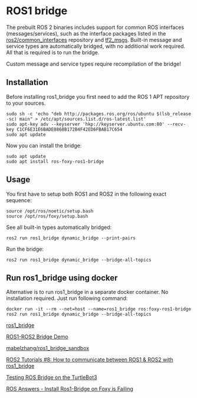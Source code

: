 # ROS1 bridge

The prebuilt ROS 2 binaries includes support for common ROS interfaces (messages/services), such as the interface packages listed in the [ros2/common_interfaces](https://github.com/ros2/common_interfaces) repository and [tf2_msgs](https://github.com/ros2/geometry2/tree/ros2/tf2_msgs).
Built-in message and service types are automatically bridged, with no additional work required. All that is required is to run the bridge.

Custom message and service types require recompilation of the bridge!

## Installation

Before installing ros1_bridge you first need to add the ROS 1 APT repository to your sources.
```
sudo sh -c 'echo "deb http://packages.ros.org/ros/ubuntu $(lsb_release -sc) main" > /etc/apt/sources.list.d/ros-latest.list'
sudo apt-key adv --keyserver 'hkp://keyserver.ubuntu.com:80' --recv-key C1CF6E31E6BADE8868B172B4F42ED6FBAB17C654
sudo apt update
```

Now you can install the bridge:
```
sudo apt update
sudo apt install ros-foxy-ros1-bridge
```

## Usage

You first have to setup both ROS1 and ROS2 in the following exact sequence:
```
source /opt/ros/noetic/setup.bash
source /opt/ros/foxy/setup.bash
```

See all built-in types automatically bridged:
```
ros2 run ros1_bridge dynamic_bridge --print-pairs
```

Run the bridge:
```
ros2 run ros1_bridge dynamic_bridge --bridge-all-topics
```

## Run ros1_bridge using docker

Alternative is to run ros1_bridge in a separate docker container. No installation required. Just run following command:

```
docker run -it --rm --net=host --name=ros1_bridge ros:foxy-ros1-bridge ros2 run ros1_bridge dynamic_bridge --bridge-all-topics
```

[ros1_bridge](https://github.com/ros2/ros1_bridge)

[ROS1-ROS2 Bridge Demo](https://industrial-training-master.readthedocs.io/en/melodic/_source/session7/ROS1-ROS2-bridge.html)

[mabelzhang/ros1_bridge_sandbox](https://github.com/mabelzhang/ros1_bridge_sandbox)

[ROS2 Tutorials #8: How to communicate between ROS1 & ROS2 with ros1_bridge](https://www.theconstructsim.com/how-to-communicate-between-ros1-ros2-with-ros1_bridge/)

[Testing ROS Bridge on the TurtleBot3](https://www.slblabs.com/2020/08/04/testing-ros-bridge-on-the-turtlebot3/)

[ROS Answers - Install Ros1-Bridge on Foxy is Failing](https://answers.ros.org/question/354207/install-ros1-bridge-on-foxy-is-failing/)
